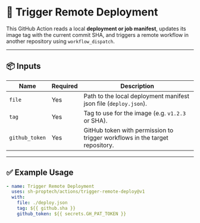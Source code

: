 # 🚀 Trigger Remote Deployment

This GitHub Action reads a local **deployment or job manifest**, updates its image tag with the current commit SHA, and triggers a remote workflow in another repository using `workflow_dispatch`.

---

## 📦 Inputs

| Name           | Required | Description                                                                 |
| -------------- | -------- | --------------------------------------------------------------------------- |
| `file`         | Yes      | Path to the local deployment manifest json file (`deploy.json`).            |
| `tag`          | Yes      | Tag to use for the image (e.g. `v1.2.3` or SHA).                            |
| `github_token` | Yes      | GitHub token with permission to trigger workflows in the target repository. |

---

## ✅ Example Usage

```yaml
- name: Trigger Remote Deployment
  uses: sh-proptech/actions/trigger-remote-deploy@v1
  with:
    file: ./deploy.json
    tag: ${{ github.sha }}
    github_token: ${{ secrets.GH_PAT_TOKEN }}
```
